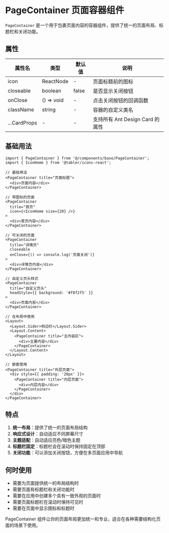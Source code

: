 # PageContainer 页面容器组件

`PageContainer` 是一个用于包裹页面内容的容器组件，提供了统一的页面布局、标题栏和关闭功能。

## 属性

| 属性名       | 类型       | 默认值 | 说明                            |
| ------------ | ---------- | ------ | ------------------------------- |
| icon         | ReactNode  | -      | 页面标题前的图标                |
| closeable    | boolean    | false  | 是否显示关闭按钮                |
| onClose      | () => void | -      | 点击关闭按钮的回调函数          |
| className    | string     | -      | 容器的自定义类名                |
| ...CardProps | -          | -      | 支持所有 Ant Design Card 的属性 |

## 基础用法

```tsx
import { PageContainer } from '@/components/base/PageContainer';
import { IconHome } from '@tabler/icons-react';

// 基础用法
<PageContainer title="页面标题">
  <div>页面内容</div>
</PageContainer>

// 带图标的页面
<PageContainer
  title="首页"
  icon={<IconHome size={20} />}
>
  <div>首页内容</div>
</PageContainer>

// 可关闭的页面
<PageContainer
  title="详情页"
  closeable
  onClose={() => console.log('页面关闭')}
>
  <div>详情页内容</div>
</PageContainer>

// 自定义页头样式
<PageContainer
  title="自定义页头"
  headStyle={{ background: '#f0f2f5' }}
>
  <div>页面内容</div>
</PageContainer>

// 在布局中使用
<Layout>
  <Layout.Sider>侧边栏</Layout.Sider>
  <Layout.Content>
    <PageContainer title="主内容区">
      <div>主要内容</div>
    </PageContainer>
  </Layout.Content>
</Layout>

// 嵌套使用
<PageContainer title="外层页面">
  <div style={{ padding: '20px' }}>
    <PageContainer title="内层页面">
      <div>内层内容</div>
    </PageContainer>
  </div>
</PageContainer>
```

## 特点

1. **统一布局**：提供了统一的页面布局结构
2. **响应式设计**：自动适应不同屏幕尺寸
3. **主题适配**：自动适应亮色/暗色主题
4. **标题栏固定**：标题栏会在滚动时保持固定在顶部
5. **关闭功能**：可以添加关闭按钮，方便在多页面应用中导航

## 何时使用

-   需要为页面提供统一的布局结构时
-   需要页面有标题栏和关闭功能时
-   需要在应用中创建多个具有一致外观的页面时
-   需要页面标题栏在滚动时保持可见时
-   需要在页面中显示图标和标题时

PageContainer 组件让你的页面布局更加统一和专业，适合在各种需要结构化页面的场景下使用。
